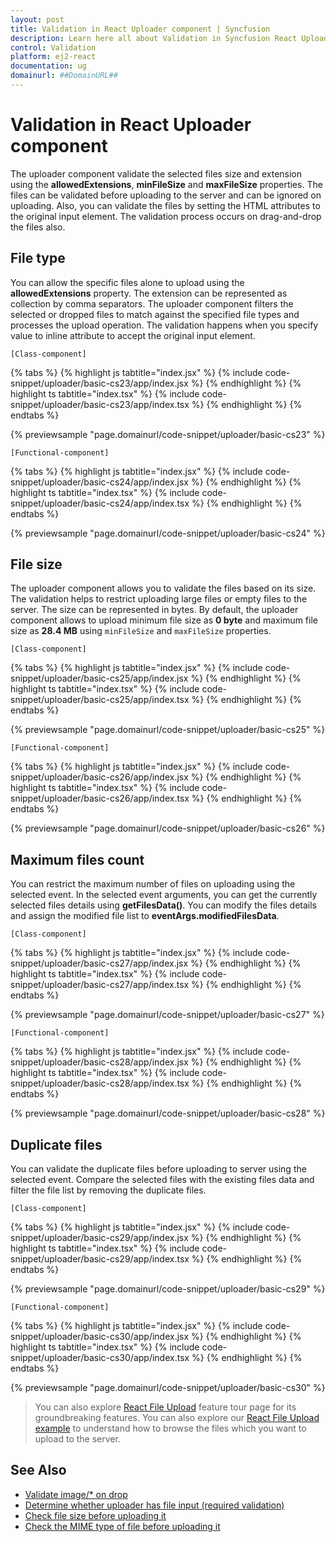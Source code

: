 ```yaml
---
layout: post
title: Validation in React Uploader component | Syncfusion
description: Learn here all about Validation in Syncfusion React Uploader component of Syncfusion Essential JS 2 and more.
control: Validation 
platform: ej2-react
documentation: ug
domainurl: ##DomainURL##
---
```


# Validation in React Uploader component

The uploader component validate the selected files size and extension using the **allowedExtensions**, **minFileSize** and **maxFileSize** properties.
The files can be validated before uploading to the server and can be ignored on uploading. Also, you can validate the files by setting the HTML attributes to the original input element. The validation process occurs on drag-and-drop the files also.

## File type

You can allow the specific files alone to upload using the **allowedExtensions** property. The extension can be represented as collection by comma separators.
The uploader component filters the selected or dropped files to match against the specified file types and processes the upload operation. The validation happens when you specify value to inline attribute to accept the original input element.

`[Class-component]`

{% tabs %}
{% highlight js tabtitle="index.jsx" %}
{% include code-snippet/uploader/basic-cs23/app/index.jsx %}
{% endhighlight %}
{% highlight ts tabtitle="index.tsx" %}
{% include code-snippet/uploader/basic-cs23/app/index.tsx %}
{% endhighlight %}
{% endtabs %}

 {% previewsample "page.domainurl/code-snippet/uploader/basic-cs23" %}

`[Functional-component]`

{% tabs %}
{% highlight js tabtitle="index.jsx" %}
{% include code-snippet/uploader/basic-cs24/app/index.jsx %}
{% endhighlight %}
{% highlight ts tabtitle="index.tsx" %}
{% include code-snippet/uploader/basic-cs24/app/index.tsx %}
{% endhighlight %}
{% endtabs %}

 {% previewsample "page.domainurl/code-snippet/uploader/basic-cs24" %}

## File size

The uploader component allows you to validate the files based on its size. The validation helps to restrict uploading large files or empty files to the server.
The size can be represented in bytes. By default, the uploader component allows to upload minimum file size as **0 byte** and maximum file size as **28.4 MB** using `minFileSize` and `maxFileSize` properties.

`[Class-component]`

{% tabs %}
{% highlight js tabtitle="index.jsx" %}
{% include code-snippet/uploader/basic-cs25/app/index.jsx %}
{% endhighlight %}
{% highlight ts tabtitle="index.tsx" %}
{% include code-snippet/uploader/basic-cs25/app/index.tsx %}
{% endhighlight %}
{% endtabs %}

 {% previewsample "page.domainurl/code-snippet/uploader/basic-cs25" %}

`[Functional-component]`

{% tabs %}
{% highlight js tabtitle="index.jsx" %}
{% include code-snippet/uploader/basic-cs26/app/index.jsx %}
{% endhighlight %}
{% highlight ts tabtitle="index.tsx" %}
{% include code-snippet/uploader/basic-cs26/app/index.tsx %}
{% endhighlight %}
{% endtabs %}

 {% previewsample "page.domainurl/code-snippet/uploader/basic-cs26" %}

## Maximum files count

You can restrict the maximum number of files on uploading using the selected event. In the selected event arguments, you can get the currently selected files details using **getFilesData()**. You can modify the files details and assign the modified file list to **eventArgs.modifiedFilesData**.

`[Class-component]`

{% tabs %}
{% highlight js tabtitle="index.jsx" %}
{% include code-snippet/uploader/basic-cs27/app/index.jsx %}
{% endhighlight %}
{% highlight ts tabtitle="index.tsx" %}
{% include code-snippet/uploader/basic-cs27/app/index.tsx %}
{% endhighlight %}
{% endtabs %}

 {% previewsample "page.domainurl/code-snippet/uploader/basic-cs27" %}

`[Functional-component]`

{% tabs %}
{% highlight js tabtitle="index.jsx" %}
{% include code-snippet/uploader/basic-cs28/app/index.jsx %}
{% endhighlight %}
{% highlight ts tabtitle="index.tsx" %}
{% include code-snippet/uploader/basic-cs28/app/index.tsx %}
{% endhighlight %}
{% endtabs %}

 {% previewsample "page.domainurl/code-snippet/uploader/basic-cs28" %}

## Duplicate files

You can validate the duplicate files before uploading to server using the selected event. Compare the selected files with the existing files data and filter the file list by removing the duplicate files.

`[Class-component]`

{% tabs %}
{% highlight js tabtitle="index.jsx" %}
{% include code-snippet/uploader/basic-cs29/app/index.jsx %}
{% endhighlight %}
{% highlight ts tabtitle="index.tsx" %}
{% include code-snippet/uploader/basic-cs29/app/index.tsx %}
{% endhighlight %}
{% endtabs %}

 {% previewsample "page.domainurl/code-snippet/uploader/basic-cs29" %}

`[Functional-component]`

{% tabs %}
{% highlight js tabtitle="index.jsx" %}
{% include code-snippet/uploader/basic-cs30/app/index.jsx %}
{% endhighlight %}
{% highlight ts tabtitle="index.tsx" %}
{% include code-snippet/uploader/basic-cs30/app/index.tsx %}
{% endhighlight %}
{% endtabs %}

 {% previewsample "page.domainurl/code-snippet/uploader/basic-cs30" %}

>You can also explore [React File Upload](https://www.syncfusion.com/react-components/react-file-upload) feature tour page for its groundbreaking features. You can also explore our [React File Upload example](https://ej2.syncfusion.com/react/demos/#/material/uploader/default) to understand how to browse the files which you want to upload to the server.

## See Also

* [Validate image/* on drop](./how-to/validate-image-on-drop)
* [Determine whether uploader has file input (required validation)](./how-to/determine-whether-uploader-has-file-input)
* [Check file size before uploading it](./how-to/check-file-size-before-uploading-it)
* [Check the MIME type of file before uploading it](./how-to/check-the-mime-type-of-file-before-upload-it)
